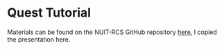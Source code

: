 # Quest Tutorial

Materials can be found on the NUIT-RCS GitHub repository [here.](https://github.com/nuitrcs/intro-quest-ciera-workshop)  I copied the presentation here.
